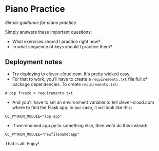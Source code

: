 # Piano Practice
_Simple guidance for piano practice_

Simply answers these important questions:
- What exercises should I practice right now?
- In what sequence of keys should I practice them?

## Deployment notes
- Try deploying to clever-cloud.com. It's pretty wicked easy.
- For that to work, you'll have to create a `requirements.txt` file full of package dependencies. To create
`requirements.txt`:

`# pip freeze > requirements.txt`

- And you'll have to set an environment variable to tell clever-cloud.com where to find the Flask app. In our case, it
will look like this:

`CC_PYTHON_MODULE="app:app"`

- If we renamed app.py to something else, then we'd do this instead:

`CC_PYTHON_MODULE="newfilename:app"`

That is all. Enjoy!
